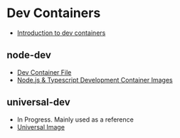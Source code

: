 # Dev Containers
- [Introduction to dev containers](https://docs.github.com/en/codespaces/setting-up-your-project-for-codespaces/adding-a-dev-container-configuration/introduction-to-dev-containers)

## node-dev
- [Dev Container File](./node-dev/devcontainer.json)
- [Node.js & Typescript Development Container Images](https://docs.github.com/en/codespaces/setting-up-your-project-for-codespaces/adding-a-dev-container-configuration/introduction-to-dev-containers)

## universal-dev
- In Progress. Mainly used as a reference
- [Universal Image](https://github.com/devcontainers/images/tree/main/src/universal)